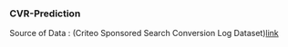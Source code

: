 ### CVR-Prediction

Source of Data : (Criteo Sponsored Search Conversion Log Dataset)[link]

[link]: https://ailab.criteo.com/criteo-sponsored-search-conversion-log-dataset/
